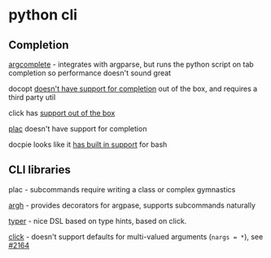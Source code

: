 # python cli

## Completion

[argcomplete](https://argcomplete.readthedocs.io/en/latest/) - integrates with argparse, but runs the python script on tab completion so performance doesn't sound great

docopt [doesn't have support for completion](https://github.com/docopt/docopt/issues/261) out of the box, and requires a third party util

click has [support out of the box](https://click.palletsprojects.com/en/7.x/bashcomplete/#)

[plac](https://github.com/micheles/plac) doesn't have support for completion

docpie looks like it [has built in support](https://github.com/TylerTemp/docpie/blob/f9c909470b8e57e8b67d704ee15c7558ad8ab834/docpie/complete.py) for bash

## CLI libraries

plac - subcommands require writing a class or complex gymnastics

[argh](https://argh.readthedocs.io) - provides decorators for argpase, supports subcommands naturally

[typer](https://github.com/tiangolo/typer) - nice DSL based on type hints, based on click.

[click](https://github.com/pallets/click/issues/2164) - doesn't support defaults for multi-valued arguments (`nargs = *`), see [#2164](https://github.com/pallets/click/issues/2164)
